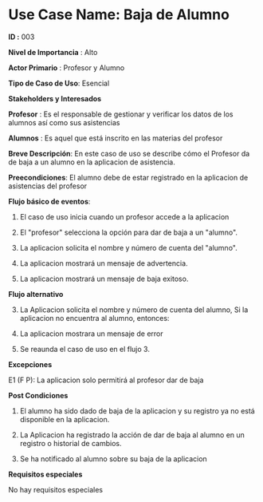 # **Use Case Name:** Baja de Alumno
**ID :** 003

**Nivel de Importancia** : Alto

**Actor Primario** : Profesor y Alumno

**Tipo de Caso de Uso**: Esencial

**Stakeholders y Interesados**

**Profesor** : Es el responsable de gestionar y verificar los datos de los alumnos así como sus asistencias 

**Alumnos** : Es aquel que está inscrito en las materias del profesor 

**Breve Descripción**: En este caso de uso se describe cómo el Profesor da de baja a un alumno en la aplicacion de asistencia. 

**Preecondiciones**: El alumno debe de estar registrado en la aplicacion de asistencias del profesor 

**Flujo básico de eventos**:
 
1. 	El caso de uso inicia cuando un profesor accede a la aplicacion

2.	El "profesor" selecciona la opción para dar de baja a un "alumno".

3.	La aplicacion solicita el nombre y número de cuenta del "alumno". 	

4.  La aplicacion mostrará un mensaje de advertencia. 

5. 	La aplicacion mostrará un mensaje de baja exitoso.
 	

**Flujo alternativo** 

 3. La Aplicacion solicita el nombre y número de cuenta del alumno, Si la aplicacion no encuentra al alumno, entonces:
 
 4. La aplicacion mostrara un mensaje de error
 5. Se reaunda el caso de uso en el flujo 3.

**Excepciones**

E1 (F P): La aplicacion solo permitirá al profesor dar de baja 

**Post Condiciones** 

1. El alumno ha sido dado de baja de la aplicacion y su registro ya no está disponible en la aplicacion.

2. La Aplicacion ha registrado la acción de dar de baja al alumno en un registro o historial de cambios.

3. Se ha notificado al alumno sobre su baja de la aplicacion

**Requisitos especiales**

No hay requisitos especiales
